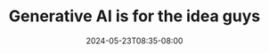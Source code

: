 ---
title: "Generative AI is for the idea guys"
date: "2024-05-23T08:35-08:00"
tags: ["tech", "AI"]
description: "When I started working in tech in the early 2010s I began running in to idea guys. Upon discovering I was a developer, they would get very excited and pitch me their big idea for an app/website/service to see what I thought."
link: "https://rachsmith.com/ai-is-for-the-idea-guys/"
---